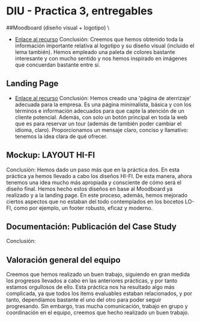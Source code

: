 # DIU - Practica 3, entregables

##Moodboard (diseño visual + logotipo) \
* [Enlace al recurso](https://github.com/MrSquid0/DIU/blob/master/P3/Moodboard.png)
Conclusión: Creemos que hemos obtenido toda la información importante relativa
al logotipo y su diseño visual (incluido el lema también). Hemos empleado una 
paleta de colores bastante interesante y con mucho sentido y nos hemos inspirado 
en imágenes que concuerdan bastante entre sí.

## Landing Page
* [Enlace al recurso](https://github.com/MrSquid0/DIU/blob/master/P3/Landing%20page.pdf)
Conclusión: Hemos creado una 'página de aterrizaje' adecuada para la empresa. Es una 
página minimalista, básica y con los términos e información adecuados para que capte 
la atención de un cliente potencial. Además, con solo un botón principal en toda la web 
que es para reservar un tour (además de también poder cambiar el idioma, claro).
Proporcionamos un mensaje claro, conciso y llamativo: tenemos la idea clara de qué ofrecer.


## Mockup: LAYOUT HI-FI
Conclusión: Hemos dado un paso más que en la práctica dos. En esta práctica ya hemos 
llevado a cabo los diseños HI-FI. De esta manera, ahora tenemos una idea mucho más 
apropiada y consciente de cómo será el diseño final. Hemos hecho estos diseños en base 
al Moodboard ya realizado y a la landing page. En este proceso, además, hemos mejorado 
ciertos aspectos que no estaban del todo contemplados en los bocetos LO-FI, como por 
ejemplo, un footer robusto, eficaz y moderno.


## Documentación: Publicación del Case Study
Conclusión:


## Valoración general del equipo
Creemos que hemos realizado un buen trabajo, siguiendo en gran medida los progresos llevados 
a cabo en las anteriores prácticas, y por tanto estamos orgullosos de ello. Esta práctica nos 
ha resultado algo más complicada, ya que todos los items evaluables estaban relacionados, y por 
tanto, dependíamos bastante el uno del otro para poder seguir progresando. Sin embargo, tras mucha 
comunicación, trabajo en grupo y coordinación en el equipo, creemos que hecho realizado un buen 
trabajo.
 
